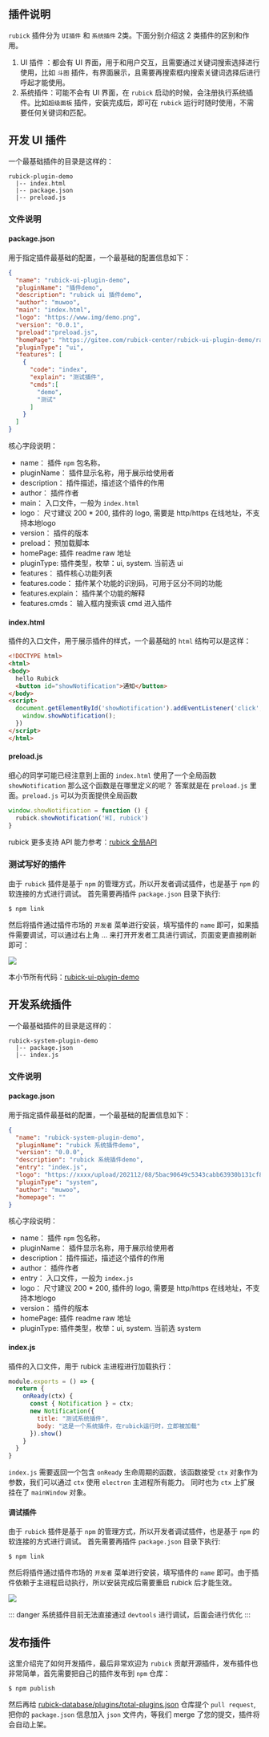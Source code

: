 ## 插件说明
`rubick` 插件分为 `UI插件` 和 `系统插件` 2类。下面分别介绍这 2 类插件的区别和作用。
1. UI 插件 <Badge type="tip" text="最常用" />：都会有 UI 界面，用于和用户交互，且需要通过关键词搜索选择进行使用，比如 `斗图` 插件，有界面展示，且需要再搜索框内搜索关键词选择后进行呼起才能使用。
2. 系统插件：可能不会有 UI 界面，在 `rubick` 启动的时候，会注册执行系统插件。比如`超级面板` 插件，安装完成后，即可在 `rubick` 运行时随时使用，不需要任何关键词和匹配。
## 开发 UI 插件

一个最基础插件的目录是这样的：
```
rubick-plugin-demo
  |-- index.html
  |-- package.json
  |-- preload.js
```
### 文件说明
#### package.json
用于指定插件最基础的配置，一个最基础的配置信息如下：
```json
{
  "name": "rubick-ui-plugin-demo",
  "pluginName": "插件demo",
  "description": "rubick ui 插件demo",
  "author": "muwoo",
  "main": "index.html",
  "logo": "https://www.img/demo.png",
  "version": "0.0.1",
  "preload":"preload.js",
  "homePage": "https://gitee.com/rubick-center/rubick-ui-plugin-demo/raw/master/README.md",
  "pluginType": "ui",
  "features": [
    {
      "code": "index",
      "explain": "测试插件",
      "cmds":[
        "demo",
        "测试"
      ]
    }
  ]
}
```
核心字段说明：

* name： 插件 `npm` 包名称，<Badge type="tip" text="必填" />
* pluginName： 插件显示名称，用于展示给使用者 <Badge type="tip" text="必填" />
* description： 插件描述，描述这个插件的作用 <Badge type="tip" text="必填" />
* author： 插件作者 
* main： 入口文件，一般为 `index.html`
* logo： 尺寸建议 200 * 200, 插件的 logo, 需要是 http/https 在线地址，不支持本地logo  <Badge type="tip" text="必填" />
* version： 插件的版本 <Badge type="tip" text="必填" />
* preload： 预加载脚本 
* homePage: 插件 readme raw 地址
* pluginType: 插件类型，枚举：ui, system. 当前选 ui <Badge type="tip" text="必填" />
* features： 插件核心功能列表 <Badge type="tip" text="必填" />
* features.code： 插件某个功能的识别码，可用于区分不同的功能 <Badge type="tip" text="必填" />
* features.explain： 插件某个功能的解释 <Badge type="tip" text="必填" />
* features.cmds： 输入框内搜索该 cmd 进入插件 <Badge type="tip" text="必填" />

#### index.html
插件的入口文件，用于展示插件的样式，一个最基础的 `html` 结构可以是这样：
```html
<!DOCTYPE html>
<html>
<body>
  hello Rubick
  <button id="showNotification">通知</button>
</body>
<script>
  document.getElementById('showNotification').addEventListener('click', () => {
    window.showNotification();
  })
</script>
</html>
```

#### preload.js
细心的同学可能已经注意到上面的 `index.html` 使用了一个全局函数 `showNotification` 那么这个函数是在哪里定义的呢？
答案就是在 `preload.js` 里面。`preload.js` 可以为页面提供全局函数
```js
window.showNotification = function () {
  rubick.showNotification('HI, rubick')
}
```
rubick 更多支持 API 能力参考：[rubick 全局API](https://github.com/rubickCenter/rubick/blob/master/public/preload.js)

### 测试写好的插件
由于 `rubick` 插件是基于 `npm` 的管理方式，所以开发者调试插件，也是基于 `npm` 的软连接的方式进行调试。
首先需要再插件 `package.json` 目录下执行:
```shell
$ npm link
```
然后将插件通过插件市场的 `开发者` 菜单进行安装，填写插件的 `name` 即可，如果插件需要调试，可以通过右上角 ... 来打开开发者工具进行调试，页面变更直接刷新即可：

![](https://pica.zhimg.com/80/v2-d7d6d5cba1151527aeff8e2c9b8cefb4_720w.gif)


本小节所有代码：[rubick-ui-plugin-demo](https://gitee.com/rubick-center/rubick-ui-plugin-demo)

## 开发系统插件

一个最基础插件的目录是这样的：
```
rubick-system-plugin-demo
  |-- package.json
  |-- index.js
```
### 文件说明
#### package.json
用于指定插件最基础的配置，一个最基础的配置信息如下：
```json
{
  "name": "rubick-system-plugin-demo",
  "pluginName": "rubick 系统插件demo",
  "version": "0.0.0",
  "description": "rubick 系统插件demo",
  "entry": "index.js",
  "logo": "https://xxxx/upload/202112/08/5bac90649c5343cabb63930b131cf8e6.png",
  "pluginType": "system",
  "author": "muwoo",
  "homepage": ""
}
```
核心字段说明：

* name： 插件 `npm` 包名称，<Badge type="tip" text="必填" />
* pluginName： 插件显示名称，用于展示给使用者 <Badge type="tip" text="必填" />
* description： 插件描述，描述这个插件的作用 <Badge type="tip" text="必填" />
* author： 插件作者
* entry： 入口文件，一般为 `index.js`
* logo： 尺寸建议 200 * 200, 插件的 logo, 需要是 http/https 在线地址，不支持本地logo  <Badge type="tip" text="必填" />
* version： 插件的版本 <Badge type="tip" text="必填" />
* homePage: 插件 readme raw 地址
* pluginType: 插件类型，枚举：ui, system. 当前选 system <Badge type="tip" text="必填" />

#### index.js
插件的入口文件，用于 rubick 主进程进行加载执行：
```js
module.exports = () => {
  return {
    onReady(ctx) {
      const { Notification } = ctx;
      new Notification({
        title: "测试系统插件",
        body: "这是一个系统插件，在rubick运行时，立即被加载"
      }).show()
    }
  }
}
```
`index.js` 需要返回一个包含 `onReady` 生命周期的函数，该函数接受 `ctx` 对象作为参数，我们可以通过 `ctx` 使用 `electron` 主进程所有能力。
同时也为 `ctx` 上扩展挂在了 `mainWindow` 对象。

#### 调试插件
由于 `rubick` 插件是基于 `npm` 的管理方式，所以开发者调试插件，也是基于 `npm` 的软连接的方式进行调试。
首先需要再插件 `package.json` 目录下执行:
```shell
$ npm link
```
然后将插件通过插件市场的 `开发者` 菜单进行安装，填写插件的 `name` 即可。由于插件依赖于主进程启动执行，所以安装完成后需要重启 rubick 后才能生效。

![](https://pic3.zhimg.com/80/v2-e218500a0686a8735d80f417aa53b7aa_720w.gif)

::: danger
系统插件目前无法直接通过 `devtools` 进行调试，后面会进行优化
:::

## 发布插件

这里介绍完了如何开发插件，最后非常欢迎为 `rubick` 贡献开源插件，发布插件也非常简单，首先需要把自己的插件发布到 `npm` 仓库：

```shell
$ npm publish
```

然后再给 [rubick-database/plugins/total-plugins.json](https://gitcode.net/rubickcenter/rubick-database/-/blob/master/plugins/total-plugins.json) 仓库提个 `pull request`, 把你的 `package.json` 信息加入 `json` 文件内，等我们 merge 了您的提交，插件将会自动上架。


